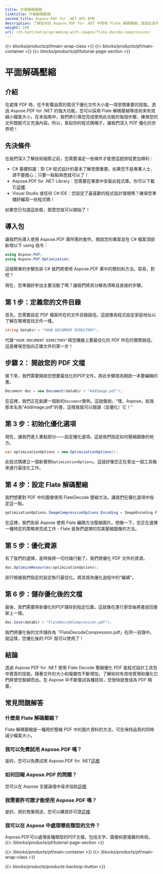 ```yaml
---
title: 平面解碼壓縮
linktitle: 平面解碼壓縮
second_title: Aspose.PDF for .NET API 參考
description: 了解如何在 Aspose.PDF for .NET 中使用 Flate 解碼壓縮。透過此逐步指南有效優化 PDF 檔案大小。
weight: 140
url: /zh-hant/net/programming-with-images/flate-decode-compression/
---
```


{{< blocks/products/pf/main-wrap-class >}}
{{< blocks/products/pf/main-container >}}
{{< blocks/products/pf/tutorial-page-section >}}

# 平面解碼壓縮

## 介紹

在處理 PDF 時，在不影響品質的情況下優化文件大小是一項至關重要的技能。透過 Aspose.PDF for .NET 的強大功能，您可以採用 Flate 解碼壓縮等技術來有效縮小檔案大小。在本指南中，我們將引導您完成使用此功能的每個步驟，確保您的文件既輕巧又充滿內容。所以，拿起你的程式碼帽子，讓我們深入 PDF 優化的世界吧！

## 先決條件

在我們深入了解技術細節之前，您需要滿足一些條件才能使這趟旅程更加順利：

- C# 基礎知識：對 C# 程式設計的基本了解至關重要。如果您不是專業人士，請不要擔心；只要一點點熟悉就可以了！
-  Aspose.PDF for .NET Library：您需要在專案中安裝此程式庫。你可以下載它[這裡](https://releases.aspose.com/pdf/net/).
- Visual Studio 或任何 C# IDE：您設定了最喜歡的程式設計環境嗎？確保您準備好編寫一些程式碼！

如果您已勾選這些框，那麼您就可以開始了！

## 導入包

讓我們先導入使用 Aspose.PDF 庫所需的套件。開啟您的專案並在 C# 檔案頂部新增以下 using 指令：

```csharp
using Aspose.Pdf;
using Aspose.Pdf.Optimization;
```

這個簡單的步驟告訴 C# 我們將使用 Aspose.PDF 庫中的類別和方法。容易，對吧？

現在，您準備好參加主要活動了嗎？讓我們將其分解為清晰且直接的步驟。

## 第 1 步：定義您的文件目錄

首先，您需要設定 PDF 檔案所在的文件目錄路徑。這就像為程式設定家庭地址以了解在哪裡查找文件一樣。

```csharp
string dataDir = "YOUR DOCUMENT DIRECTORY";
```
代替`"YOUR DOCUMENT DIRECTORY"`與您機器上要最佳化的 PDF 所在的實際路徑。這是確保您指向正確文件的第一步！

## 步驟 2： 開啟您的 PDF 文檔

接下來，我們需要開啟您想要最佳化的PDF文件。將此步驟視為開啟一本要編輯的書。

```csharp
Document doc = new Document(dataDir + "AddImage.pdf");
```
在這裡，我們正在創建一個新的`Document`實例。這就像說，“嘿，Aspose，給我那本名為“AddImage.pdf”的書，這樣我就可以閱讀（並優化）它！”

## 第 3 步：初始化優化選項

現在，讓我們進入重點部分——設定優化選項。這是我們指定如何壓縮圖像的地方。

```csharp
var optimizationOptions = new OptimizationOptions();
```
此程式碼建立一個新實例`OptimizationOptions`。這就好像您正在拿出一個工具箱來進行最佳化工作。

## 第 4 步：設定 Flate 解碼壓縮

我們想要對 PDF 中的圖像使用 FlateDecode 壓縮方法。讓我們在優化選項中指定這一點。

```csharp
optimizationOptions.ImageCompressionOptions.Encoding = ImageEncoding.Flate;
```
在這裡，我們告訴 Aspose 使用 Flate 編碼方法壓縮圖片。想像一下，您正在選擇一種特定的策略來完成工作 - Flate 是我們選擇的完美壓縮圖像的方法。

## 第 5 步：優化資源

有了我們的選擇，是時候將一切付諸行動了。我們將優化 PDF 文件的資源。

```csharp
doc.OptimizeResources(optimizationOptions);
```
該行根據我們指定的設定執行最佳化。將其視為優化過程中的“繼續”。

## 第 6 步：儲存優化後的文檔

最後，我們需要將新優化的PDF儲存到指定位置。這就像在進行更改後將書放回書架上一樣。

```csharp
doc.Save(dataDir + "FlateDecodeCompression.pdf");
```
我們將優化後的文件儲存為「FlateDecodeCompression.pdf」在同一目錄中。就這樣，您優化後的 PDF 就可以使用了！

## 結論

透過 Aspose.PDF for .NET 使用 Flate Decode 壓縮優化 PDF 是程式設計工具包中寶貴的技能。隨著文件的大小和複雜性不斷增加，了解如何有效地管理和優化它們將使您脫穎而出。在 Aspose 中不斷嘗試各種技術，您很快就會成為 PDF 精靈。

## 常見問題解答

### 什麼是 Flate 解碼壓縮？  
Flate 解碼壓縮是一種用於壓縮 PDF 中的圖片資料的方法，可在保持品質的同時減少檔案大小。

### 我可以免費試用 Aspose.PDF 嗎？  
是的，您可以免費試用 Aspose.PDF for .NET[這裡](https://releases.aspose.com/).

### 如何回報 Aspose.PDF 的問題？  
您可以在 Aspose 支援論壇中尋求協助[這裡](https://forum.aspose.com/c/pdf/10).

### 我需要許可證才能使用 Aspose.PDF 嗎？  
是的，用於商業用途，您可以購買許可證[這裡](https://purchase.aspose.com/buy).

### 我可以在 Aspose 中處理哪些類型的文件？  
Aspose.PDF可以處理各種類型的PDF文檔，包括文字、圖像和更複雜的佈局。
{{< /blocks/products/pf/tutorial-page-section >}}

{{< /blocks/products/pf/main-container >}}
{{< /blocks/products/pf/main-wrap-class >}}

{{< blocks/products/products-backtop-button >}}
